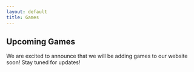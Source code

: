 ```yaml
---
layout: default
title: Games
---
```


## Upcoming Games

We are excited to announce that we will be adding games to our website soon! Stay tuned for updates!
